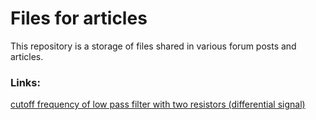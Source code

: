 # Files for articles
This repository is a storage of files shared in various forum posts and articles.

### Links:

[cutoff frequency of low pass filter with two resistors (differential signal)](https://electronics.stackexchange.com/questions/219202/cutoff-frequency-of-low-pass-filter-with-two-resistors-differential-signal/724726#724726)

